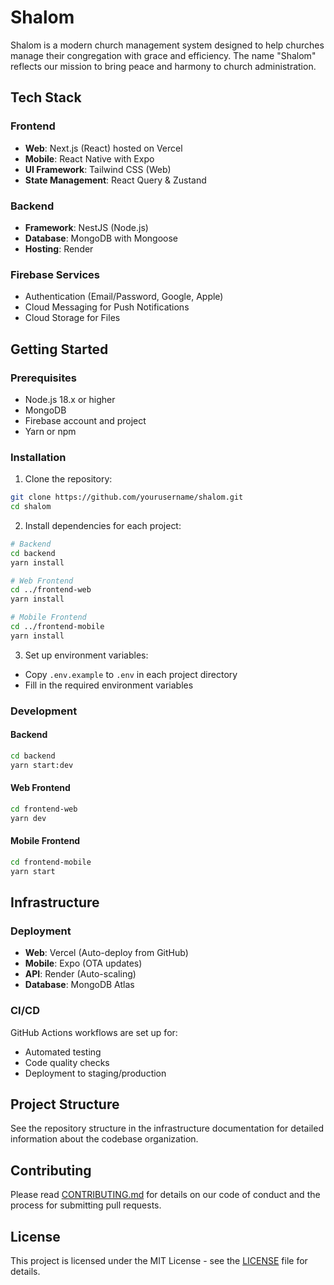# Shalom

Shalom is a modern church management system designed to help churches manage their congregation with grace and efficiency. The name "Shalom" reflects our mission to bring peace and harmony to church administration.

## Tech Stack

### Frontend
- **Web**: Next.js (React) hosted on Vercel
- **Mobile**: React Native with Expo
- **UI Framework**: Tailwind CSS (Web)
- **State Management**: React Query & Zustand

### Backend
- **Framework**: NestJS (Node.js)
- **Database**: MongoDB with Mongoose
- **Hosting**: Render

### Firebase Services
- Authentication (Email/Password, Google, Apple)
- Cloud Messaging for Push Notifications
- Cloud Storage for Files

## Getting Started

### Prerequisites
- Node.js 18.x or higher
- MongoDB
- Firebase account and project
- Yarn or npm

### Installation

1. Clone the repository:
```bash
git clone https://github.com/yourusername/shalom.git
cd shalom
```

2. Install dependencies for each project:
```bash
# Backend
cd backend
yarn install

# Web Frontend
cd ../frontend-web
yarn install

# Mobile Frontend
cd ../frontend-mobile
yarn install
```

3. Set up environment variables:
- Copy `.env.example` to `.env` in each project directory
- Fill in the required environment variables

### Development

#### Backend
```bash
cd backend
yarn start:dev
```

#### Web Frontend
```bash
cd frontend-web
yarn dev
```

#### Mobile Frontend
```bash
cd frontend-mobile
yarn start
```

## Infrastructure

### Deployment
- **Web**: Vercel (Auto-deploy from GitHub)
- **Mobile**: Expo (OTA updates)
- **API**: Render (Auto-scaling)
- **Database**: MongoDB Atlas

### CI/CD
GitHub Actions workflows are set up for:
- Automated testing
- Code quality checks
- Deployment to staging/production

## Project Structure
See the repository structure in the infrastructure documentation for detailed information about the codebase organization.

## Contributing
Please read [CONTRIBUTING.md](CONTRIBUTING.md) for details on our code of conduct and the process for submitting pull requests.

## License
This project is licensed under the MIT License - see the [LICENSE](LICENSE) file for details.
